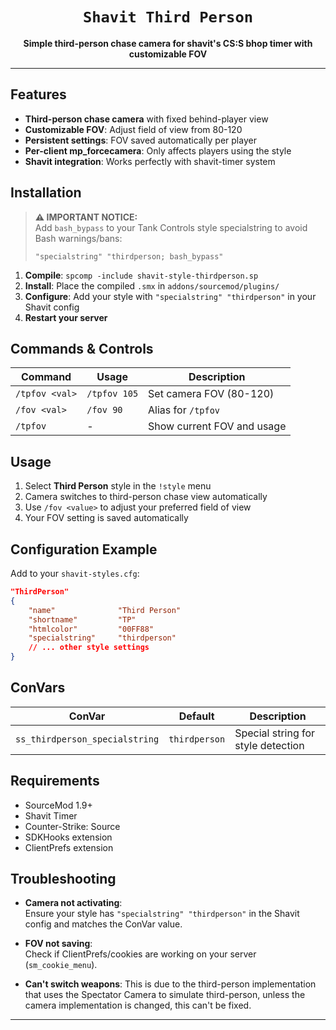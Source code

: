 <div align="center">
  <h1><code>Shavit Third Person</code></h1>
  <p>
    <strong>Simple third-person chase camera for shavit's CS:S bhop timer with customizable FOV</strong>
  </p>
</div>

---

## Features

- **Third-person chase camera** with fixed behind-player view
- **Customizable FOV**: Adjust field of view from 80-120
- **Persistent settings**: FOV saved automatically per player
- **Per-client mp_forcecamera**: Only affects players using the style
- **Shavit integration**: Works perfectly with shavit-timer system

## Installation

> **⚠️ IMPORTANT NOTICE:**  
> Add `bash_bypass` to your Tank Controls style specialstring to avoid Bash warnings/bans:
> ```
> "specialstring" "thirdperson; bash_bypass"
> ```

1. **Compile**: `spcomp -include shavit-style-thirdperson.sp`
2. **Install**: Place the compiled `.smx` in `addons/sourcemod/plugins/`
3. **Configure**: Add your style with `"specialstring" "thirdperson"` in your Shavit config
4. **Restart your server**

## Commands & Controls

| Command         | Usage         | Description                              |
|-----------------|---------------|------------------------------------------|
| `/tpfov <val>`  | `/tpfov 105`  | Set camera FOV (80-120)                  |
| `/fov <val>`    | `/fov 90`     | Alias for `/tpfov`                       |
| `/tpfov`        | -             | Show current FOV and usage               |

## Usage

1. Select **Third Person** style in the `!style` menu
2. Camera switches to third-person chase view automatically
3. Use `/fov <value>` to adjust your preferred field of view
4. Your FOV setting is saved automatically

## Configuration Example

Add to your `shavit-styles.cfg`:

```json
"ThirdPerson"
{
    "name"              "Third Person"
    "shortname"         "TP"
    "htmlcolor"         "00FF88"
    "specialstring"     "thirdperson"
    // ... other style settings
}
```

## ConVars

| ConVar                        | Default       | Description                    |
|-------------------------------|---------------|--------------------------------|
| `ss_thirdperson_specialstring` | `thirdperson` | Special string for style detection |

## Requirements

- SourceMod 1.9+
- Shavit Timer
- Counter-Strike: Source
- SDKHooks extension
- ClientPrefs extension

## Troubleshooting

- **Camera not activating**:  
  Ensure your style has `"specialstring" "thirdperson"` in the Shavit config and matches the ConVar value.

- **FOV not saving**:  
  Check if ClientPrefs/cookies are working on your server (`sm_cookie_menu`).

- **Can't switch weapons**: This is due to the third-person implementation that uses the Spectator Camera to simulate third-person, unless the camera implementation is changed, this can't be fixed.

---